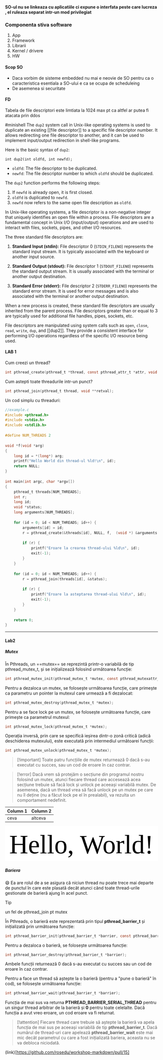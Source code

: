 **SO-ul nu se linkeaza cu aplicatiile ci expune o interfata peste care lucreza , el ruleaza separat intr-un mod privilegiat**

### Componenta stiva software

1. App
2. Framework
3. Librarii
4. Kernel / drivere
5. HW



#### Scop SO
- Daca vorbim de sisteme embedded nu mai e neovie de SO pentru ca o caracteristica esentiala a SO-ului e ca se ocupa de scheduleing
- De asemenea si securitate

#### FD

Tabela de file descriptori este limtiata la 1024 max pt ca altfel ar putea fi atacata prin ddos

#minishell
The `dup2` system call in Unix-like operating systems is used to duplicate an existing [[file descriptor]] to a specific file descriptor number. It allows redirecting one file descriptor to another, and it can be used to implement input/output redirection in shell-like programs.

Here is the basic syntax of `dup2`:

```
int dup2(int oldfd, int newfd);
```
- `oldfd`: The file descriptor to be duplicated.
- `newfd`: The file descriptor number to which `oldfd` should be duplicated.

The `dup2` function performs the following steps:

1. If `newfd` is already open, it is first closed.
2. `oldfd` is duplicated to `newfd`.
3. `newfd` now refers to the same open file description as `oldfd`.


In Unix-like operating systems, a file descriptor is a non-negative integer that uniquely identifies an open file within a process. File descriptors are a fundamental concept in Unix I/O (input/output) operations and are used to interact with files, sockets, pipes, and other I/O resources.

The three standard file descriptors are:

1. **Standard Input (stdin):** File descriptor 0 (`STDIN_FILENO`) represents the standard input stream. It is typically associated with the keyboard or another input source.
    
2. **Standard Output (stdout):** File descriptor 1 (`STDOUT_FILENO`) represents the standard output stream. It is usually associated with the terminal or another output destination.
    
3. **Standard Error (stderr):** File descriptor 2 (`STDERR_FILENO`) represents the standard error stream. It is used for error messages and is also associated with the terminal or another output destination.
    

When a new process is created, these standard file descriptors are usually inherited from the parent process. File descriptors greater than or equal to 3 are typically used for additional file handles, pipes, sockets, etc.

File descriptors are manipulated using system calls such as `open`, `close`, `read`, `write`, `dup`, and [[dup2]]. They provide a consistent interface for performing I/O operations regardless of the specific I/O resource being used.


#### LAB 1
Cum creezi un thread?
```c
int pthread_create(pthread_t *thread, const pthread_attr_t *attr, void *(*start_routine) (void *), void *arg);
```

Cum astepti toate threadurile intr-un punct?
```c
int pthread_join(pthread_t thread, void **retval);
```

 Un cod simplu cu threaduri:
```c
//example.c
#include <pthread.h>
#include <stdio.h>
#include <stdlib.h>
 
#define NUM_THREADS 2
 
void *f(void *arg)
{
    long id = *(long*) arg;
    printf("Hello World din thread-ul %ld!\n", id);
    return NULL;
}
 
int main(int argc, char *argv[])
{
    pthread_t threads[NUM_THREADS];
    int r;
    long id;
    void *status;
    long arguments[NUM_THREADS];
 
    for (id = 0; id < NUM_THREADS; id++) {
        arguments[id] = id;
        r = pthread_create(&threads[id], NULL, f,  (void *) &arguments[id]);
 
        if (r) {
            printf("Eroare la crearea thread-ului %ld\n", id);
            exit(-1);
        }
    }
 
    for (id = 0; id < NUM_THREADS; id++) {
        r = pthread_join(threads[id], &status);
 
        if (r) {
            printf("Eroare la asteptarea thread-ului %ld\n", id);
            exit(-1);
        }
    }
 
    return 0;
}
```

---

#### Lab2

##### Mutex

În Pthreads, un ==mutex== se reprezintă printr-o variabilă de tip pthread_mutex_t, și se inițializează folosind următoarea funcție:

```c
int pthread_mutex_init(pthread_mutex_t *mutex, const pthread_mutexattr_t *attr);
```

Pentru a dezaloca un mutex, se folosește următoarea funcție, care primește ca parametru un pointer la mutexul care urmează a fi dezalocat:

```c
int pthread_mutex_destroy(pthread_mutex_t *mutex);
```

Pentru a se face lock pe un mutex, se folosește următoarea funcție, care primește ca parametrul mutexul:

```c
int pthread_mutex_lock(pthread_mutex_t *mutex);
```

Operația inversă, prin care se specifică ieșirea dintr-o zonă critică (adică deschiderea mutexului), este executată prin intermediul următoarei funcții:

```c
int pthread_mutex_unlock(pthread_mutex_t *mutex);
```

 >[!important] Toate patru funcțiile de mutex returnează 0 dacă s-au executat cu succes, sau un cod de eroare în caz contrar.

>[!error] Dacă vrem să protejăm o secțiune din programul nostru folosind un mutex, atunci fiecare thread care accesează acea secțiune trebuie să facă lock și unlock pe aceeași variabilă mutex. De asemenea, dacă un thread vrea să facă unlock pe un mutex pe care nu îl deține (nu a făcut lock pe el în prealabil), va rezulta un comportament nedefinit.

| Column 1 | Column 2 |
|----------|----------|
| ceva     | altceva  |

![Hello, World!](helloworld.png)
##### Bariera
:smile:
Ea are rolul de a se asigura că niciun thread nu poate trece mai departe de punctul în care este plasată decât atunci când toate thread-urile gestionate de barieră ajung în acel punct.

>[!tip]
>un fel de pthread_join pt mutex

În Pthreads, o barieră este reprezentată prin tipul **pthread_barrier_t** și inițializată prin următoarea funcție:

```c
int pthread_barrier_init(pthread_barrier_t *barrier, const pthread_barrierattr_t *attr, unsigned count);
```

Pentru a dezaloca o barieră, se folosește următoarea funcție:

```c
int pthread_barrier_destroy(pthread_barrier_t *barrier);
```

Ambele funcții returnează 0 dacă s-au executat cu succes sau un cod de eroare în caz contrar.

Pentru a face un thread să aștepte la o barieră (pentru a "pune o barieră" în cod), se folosește următoarea funcție:

```c
int pthread_barrier_wait(pthread_barrier_t *barrier);
```

Funcția de mai sus va returna **PTHREAD_BARRIER_SERIAL_THREAD** pentru un singur thread arbitrar de la barieră și **0** pentru toate celelalte. Dacă funcția a avut vreo eroare, un cod eroare va fi returnat.

>[!attention] Fiecare thread care trebuie să aștepte la barieră va apela funcția de mai sus pe aceeași variabilă de tip **pthread_barrier_t**. Dacă numărul de thread-uri care apelează **pthread_barrier_wait** este mai mic decât parametrul cu care a fost inițializată bariera, aceasta nu se va debloca niciodată.

(link)[https://github.com/rosedu/workshop-markdown/pull/15]

